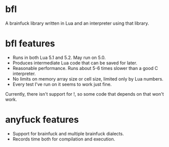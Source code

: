 bfl
===

A brainfuck library written in Lua and an interpreter using that library.

bfl features
==

* Runs in both Lua 5.1 and 5.2. May run on 5.0.
* Produces intermediate Lua code that can be saved for later.
* Reasonable performance. Runs about 5-6 times slower than a good C interpreter.
* No limits on memory array size or cell size, limited only by Lua numbers.
* Every test I've run on it seems to work just fine.

Currently, there isn't support for !, so some code that depends on that won't work.

anyfuck features
==

* Support for brainfuck and multiple brainfuck dialects.
* Records time both for compilation and execution.